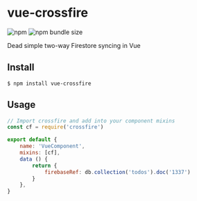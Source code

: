 # vue-crossfire

![npm](https://img.shields.io/npm/v/vue-crossfire)
![npm bundle size](https://img.shields.io/bundlephobia/min/vue-crossfire)

Dead simple two-way Firestore syncing in Vue

## Install

```
$ npm install vue-crossfire
```

## Usage

```js
// Import crossfire and add into your component mixins
const cf = require('crossfire')

export default {
	name: 'VueComponent',
	mixins: [cf],
	data () {
		return {
			firebaseRef: db.collection('todos').doc('1337')
		}
	},
}
```
